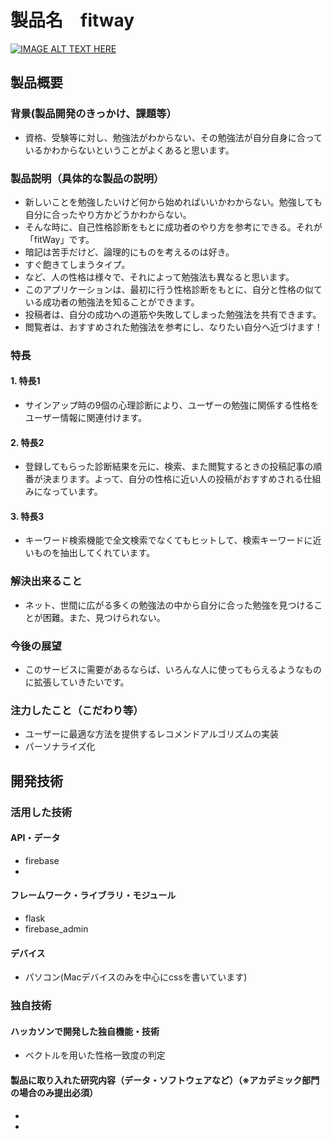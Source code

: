 # 製品名　fitway
[![IMAGE ALT TEXT HERE](https://jphacks.com/wp-content/uploads/2021/07/JPHACKS2021_ogp.jpg)](https://www.youtube.com/watch?v=LUPQFB4QyVo)

## 製品概要
### 背景(製品開発のきっかけ、課題等）
* 資格、受験等に対し、勉強法がわからない、その勉強法が自分自身に合っているかわからないということがよくあると思います。

### 製品説明（具体的な製品の説明）
* 新しいことを勉強したいけど何から始めればいいかわからない。勉強しても自分に合ったやり方かどうかわからない。
* そんな時に、自己性格診断をもとに成功者のやり方を参考にできる。それが「fitWay」です。
* 暗記は苦手だけど、論理的にものを考えるのは好き。
* すぐ飽きてしまうタイプ。
* など、人の性格は様々で、それによって勉強法も異なると思います。
* このアプリケーションは、最初に行う性格診断をもとに、自分と性格の似ている成功者の勉強法を知ることができます。
* 投稿者は、自分の成功への道筋や失敗してしまった勉強法を共有できます。
* 閲覧者は、おすすめされた勉強法を参考にし、なりたい自分へ近づけます！
### 特長
#### 1. 特長1
* サインアップ時の9個の心理診断により、ユーザーの勉強に関係する性格をユーザー情報に関連付けます。

#### 2. 特長2
* 登録してもらった診断結果を元に、検索、また閲覧するときの投稿記事の順番が決まります。よって、自分の性格に近い人の投稿がおすすめされる仕組みになっています。

#### 3. 特長3
* キーワード検索機能で全文検索でなくてもヒットして、検索キーワードに近いものを抽出してくれています。

### 解決出来ること
* ネット、世間に広がる多くの勉強法の中から自分に合った勉強を見つけることが困難。また、見つけられない。
### 今後の展望
* このサービスに需要があるならば、いろんな人に使ってもらえるようなものに拡張していきたいです。
### 注力したこと（こだわり等）
* ユーザーに最適な方法を提供するレコメンドアルゴリズムの実装
* パーソナライズ化

## 開発技術
### 活用した技術
#### API・データ
* firebase
* 

#### フレームワーク・ライブラリ・モジュール
* flask
* firebase_admin

#### デバイス
* パソコン(Macデバイスのみを中心にcssを書いています)

### 独自技術
#### ハッカソンで開発した独自機能・技術
* ベクトルを用いた性格一致度の判定

#### 製品に取り入れた研究内容（データ・ソフトウェアなど）（※アカデミック部門の場合のみ提出必須）
* 
* 
